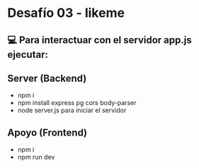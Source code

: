 # Desafío 03 - likeme

## :computer: Para interactuar con el servidor app.js ejecutar:
 
 ## Server (Backend)
* npm i
* npm install express pg cors body-parser
* node server.js para iniciar el servidor

## Apoyo (Frontend)
* npm i
* npm run dev
